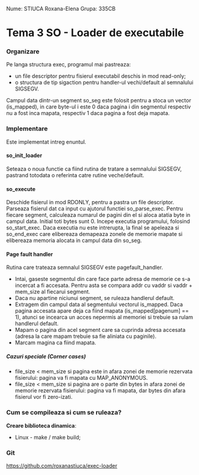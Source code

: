 Nume: STIUCA Roxana-Elena
Grupa: 335CB

# Tema 3 SO - Loader de executabile

### Organizare
Pe langa structura exec, programul mai pastreaza:
* un file descriptor pentru fisierul executabil deschis in mod read-only;
* o structura de tip sigaction pentru handler-ul vechi/default al semnalului
SIGSEGV.

Campul data dintr-un segment so_seg este folosit pentru a stoca un vector (is_mapped),
in care byte-ul i este 0 daca pagina i din segmentul respectiv nu a fost inca mapata,
respectiv 1 daca pagina a fost deja mapata.

### Implementare
Este implementat intreg enuntul.

#### so_init_loader
Seteaza o noua functie ca fiind rutina de tratare a semnalului SIGSEGV, pastrand
totodata o referinta catre rutine veche/default.

#### so_execute
Deschide fisierul in mod RDONLY, pentru a pastra un file descriptor.
Parseaza fisierul dat ca input cu ajutorul functiei so_parse_exec.
Pentru fiecare segment, calculeaza numarul de pagini din el si aloca
atatia byte in campul data. Initial toti bytes sunt 0.
Incepe executia programului, folosind so_start_exec.
Daca executia nu este intrerupta, la final se apeleaza si so_end_exec
care elibereaza demapeaza zonele de memorie mapate si elibereaza memoria
alocata in campul data din so_seg.

#### Page fault handler
Rutina care trateaza semnalul SIGSEGV este pagefault_handler.
* Intai, gaseste segmentul din care face parte adresa de memorie ce s-a incercat
a fi accesata. Pentru asta se compara addr cu vaddr si vaddr + mem_size al
fiecarui segment.
* Daca nu apartine niciunui segment, se ruleaza handlerul default.
* Extragem din campul data al segmentului vectorul is_mapped. Daca pagina accesata
apare deja ca fiind mapata (is_mapped[pagenum] == 1), atunci se incearca un acces
nepermis al memoriei si trebuie sa rulam handlerul default.
* Mapam o pagina din acel segment care sa cuprinda adresa accesata (adresa la care
mapam trebuie sa fie aliniata cu paginile).
* Marcam magina ca fiind mapata.

##### Cazuri speciale (Corner cases)
* file_size < mem_size si pagina este in afara zonei de memorie rezervata fisierului:
pagina va fi mapata cu MAP_ANONYMOUS.
* file_size < mem_size si pagina are o parte din bytes in afara zonei de memorie
rezervata fisierului: pagina va fi mapata, dar bytes din afara fisierul vor fi
zero-izati.

### Cum se compileaza si cum se ruleaza?
**Creare biblioteca dinamica**:
- Linux - make / make build;

### Git
https://github.com/roxanastiuca/exec-loader
